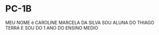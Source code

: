 # PC-1B
MEU NOME é CAROLINE MARCELA DA SILVA 
SOU ALUNA DO THIAGO TERRA
E SOU DO 1 ANO DO ENSINO MEDIO
